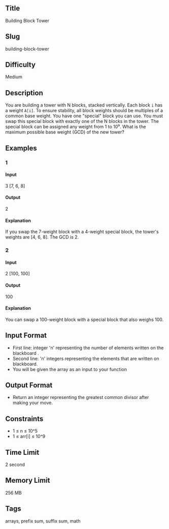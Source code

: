 ## Title

Building Block Tower

## Slug

building-block-tower

## Difficulty

Medium

## Description

You are building a tower with N blocks, stacked vertically. Each block `i` has a weight `A[i]`. To ensure stability, all block weights should be multiples of a common base weight. You have one "special" block you can use. You must swap this special block with exactly one of the N blocks in the tower. The special block can be assigned any weight from 1 to 10⁹. What is the maximum possible base weight (GCD) of the new tower?

## Examples

### 1

#### Input

3 
[7, 6, 8]

#### Output

2

#### Explanation

If you swap the 7-weight block with a 4-weight special block, the tower's weights are [4, 6, 8]. The GCD is 2.

### 2

#### Input

2
[100, 100]

#### Output

100

#### Explanation

You can swap a 100-weight block with a special block that also weighs 100.

## Input Format

- First line: integer 'n' representing the number of elements written on the blackboard .  
- Second line: 'n' integers representing the elements that are written on blackboard.
- You will be given the array as an input to your function

## Output Format

- Return an integer representing the greatest common divisor after making your move.

## Constraints

- 1 ≤ n ≤ 10^5
- 1 ≤ arr[i] ≤ 10^9

## Time Limit

2 second

## Memory Limit

256 MB

## Tags

arrays, prefix sum, suffix sum, math